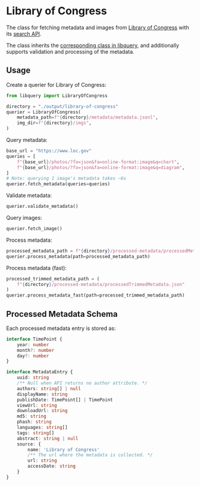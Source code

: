 # Library of Congress

The class for fetching metadata and images from [Library of Congress](https://www.loc.gov/) with its [search API](https://www.loc.gov/apis/).

The class inherits the [corresponding class in libquery](https://oldvis.github.io/libquery/api/library-of-congress.html), and additionally supports validation and processing of the metadata.

## Usage

Create a querier for Library of Congress:

```python
from libquery import LibraryOfCongress

directory = "./output/library-of-congress"
querier = LibraryOfCongress(
    metadata_path=f"{directory}/metadata/metadata.jsonl",
    img_dir=f"{directory}/imgs",
)
```

Query metadata:

```python
base_url = "https://www.loc.gov"
queries = [
    f"{base_url}/photos/?fo=json&fa=online-format:image&q=chart",
    f"{base_url}/photos/?fo=json&fa=online-format:image&q=diagram",
]
# Note: querying 1 image's metadata takes ~6s
querier.fetch_metadata(queries=queries)
```

Validate metadata:

```python
querier.validate_metadata()
```

Query images:

```python
querier.fetch_image()
```

Process metadata:

```python
processed_metadata_path = f"{directory}/processed-metadata/processedMetadata.json"
querier.process_metadata(path=processed_metadata_path)
```

Process metadata (fast):

```python
processed_trimmed_metadata_path = (
    f"{directory}/processed-metadata/processedTrimmedMetadata.json"
)
querier.process_metadata_fast(path=processed_trimmed_metadata_path)
```

## Processed Metadata Schema

Each processed metadata entry is stored as:

```typescript
interface TimePoint {
    year: number
    month?: number
    day?: number
}

interface MetadataEntry {
    uuid: string
    /** Null when API returns no author attribute. */
    authors: string[] | null
    displayName: string
    publishDate: TimePoint[] | TimePoint
    viewUrl: string
    downloadUrl: string
    md5: string
    phash: string
    languages: string[]
    tags: string[]
    abstract: string | null
    source: {
        name: 'Library of Congress'
        /** The url where the metadata is collected. */
        url: string
        accessDate: string
    }
}
```
